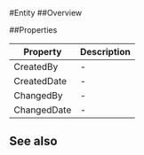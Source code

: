 #Entity
##Overview



##Properties
<table class="table table-condensed table-bordered">
    <thead>
<tr>
<th>Property</th>
<th>Description</th>
</tr>
</thead>
<tbody>
<tr><td>CreatedBy</td><td> - </td></tr>
<tr><td>CreatedDate</td><td> - </td></tr>
<tr><td>ChangedBy</td><td> - </td></tr>
<tr><td>ChangedDate</td><td> - </td></tr>
</tbody></table>



## See also

